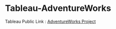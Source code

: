 # Tableau-AdventureWorks
Tableau Public Link : [AdventureWorks Project](https://public.tableau.com/app/profile/tableau.public.apoorva.arbooj/viz/AdventureWorksProject_16226567211870/StoryAdventureWorks)
